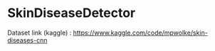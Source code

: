 # SkinDiseaseDetector

Dataset link (kaggle) : https://www.kaggle.com/code/mpwolke/skin-diseases-cnn
